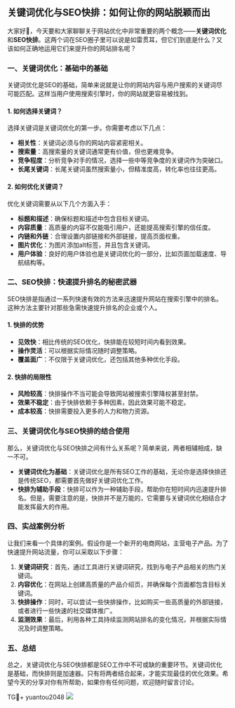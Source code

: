## 关键词优化与SEO快排：如何让你的网站脱颖而出

大家好👋，今天要和大家聊聊关于网站优化中非常重要的两个概念——**关键词优化**和**SEO快排**。这两个词在SEO圈子里可以说是如雷贯耳，但它们到底是什么？又该如何正确地运用它们来提升你的网站排名呢？

### 一、关键词优化：基础中的基础

关键词优化是SEO的基础，简单来说就是让你的网站内容与用户搜索的关键词尽可能匹配。这样当用户使用搜索引擎时，你的网站就更容易被找到。

#### 1. 如何选择关键词？

选择关键词是关键词优化的第一步。你需要考虑以下几点：

- **相关性**：关键词必须与你的网站内容紧密相关。
- **搜索量**：高搜索量的关键词通常更有价值，但也更难竞争。
- **竞争程度**：分析竞争对手的情况，选择一些中等竞争度的关键词作为突破口。
- **长尾关键词**：长尾关键词虽然搜索量小，但精准度高，转化率也往往更高。

#### 2. 如何优化关键词？

优化关键词需要从以下几个方面入手：

- **标题和描述**：确保标题和描述中包含目标关键词。
- **内容质量**：高质量的内容不仅能吸引用户，还能提高搜索引擎的信任度。
- **内链和外链**：合理设置内部链接和外部链接，提高页面权重。
- **图片优化**：为图片添加alt标签，并且包含关键词。
- **用户体验**：良好的用户体验也是关键词优化的一部分，比如页面加载速度、导航结构等。

### 二、SEO快排：快速提升排名的秘密武器

SEO快排是指通过一系列快速有效的方法来迅速提升网站在搜索引擎中的排名。这种方法主要针对那些急需快速提升排名的企业或个人。

#### 1. 快排的优势

- **见效快**：相比传统的SEO优化，快排能在较短时间内看到效果。
- **操作灵活**：可以根据实际情况随时调整策略。
- **覆盖面广**：不仅限于关键词优化，还包括其他多种优化手段。

#### 2. 快排的局限性

- **风险较高**：快排操作不当可能会导致网站被搜索引擎降权甚至封禁。
- **效果不稳定**：由于快排依赖于多种因素，因此效果可能不稳定。
- **成本较高**：快排需要投入更多的人力和物力资源。

### 三、关键词优化与SEO快排的结合使用

那么，关键词优化与SEO快排之间有什么关系呢？简单来说，两者相辅相成，缺一不可。

- **关键词优化为基础**：关键词优化是所有SEO工作的基础，无论你是选择快排还是传统SEO，都需要首先做好关键词优化工作。
- **快排为辅助手段**：快排可以作为一种辅助手段，帮助你在短时间内迅速提升排名。但是，需要注意的是，快排并不是万能的，它需要与关键词优化相结合才能发挥最大的作用。

### 四、实战案例分析

让我们来看一个具体的案例。假设你是一个新开的电商网站，主营电子产品。为了快速提升网站流量，你可以采取以下步骤：

1. **关键词研究**：首先，通过工具进行关键词研究，找到与电子产品相关的热门关键词。
2. **内容优化**：在网站上创建高质量的产品介绍页，并确保每个页面都包含目标关键词。
3. **快排操作**：同时，可以尝试一些快排操作，比如购买一些高质量的外部链接，或者进行一些快速的社交媒体推广。
4. **监测效果**：最后，利用各种工具持续监测网站排名的变化情况，并根据实际情况及时调整策略。

### 五、总结

总之，关键词优化与SEO快排都是SEO工作中不可或缺的重要环节。关键词优化是基础，而快排则是加速器。只有将两者结合起来，才能实现最佳的优化效果。希望今天的分享对你有所帮助，如果你有任何问题，欢迎随时留言讨论。

TG💪+ yuantou2048  ![](https://github.com/user-attachments/assets/42a5a4a5-fea9-4a1d-8aa0-73e57e430cca)